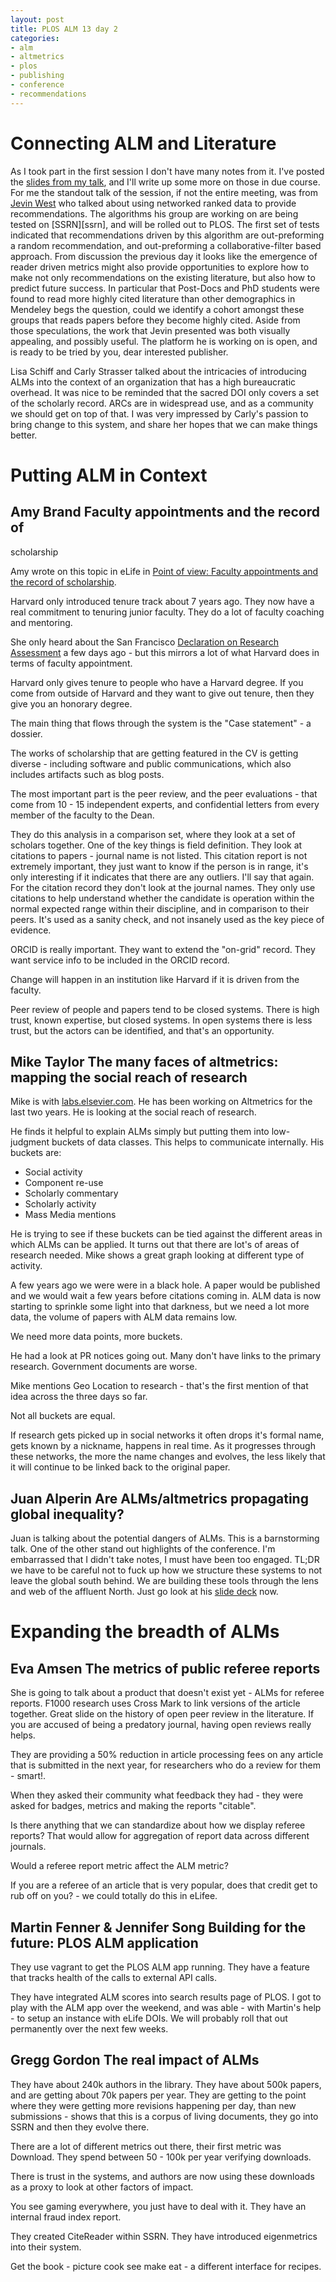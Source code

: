 ```yaml
---
layout: post
title: PLOS ALM 13 day 2
categories: 
- alm
- altmetrics
- plos
- publishing
- conference
- recommendations 
---
```




#	Connecting ALM and Literature	

As I took part in the first session I don't have many notes from it. I've posted the [slides from my talk][slide], and I'll write up some more on those in due course. For me the standout talk of the session, if not the entire meeting, was from [Jevin West][jw] who talked about using networked ranked data to provide recommendations. The algorithms his group are working on are being tested on [SSRN][ssrn], and will be rolled out to PLOS. The first set of tests indicated that recommendations driven by this algorithm are out-preforming a random recommendation, and out-preforming a collaborative-filter based approach. From discussion the previous day it looks like the emergence of reader driven metrics might also provide opportunities to explore how to make not only recommendations on the existing literature, but also how to predict future success. In particular that Post-Docs and PhD students were found to read more highly cited literature than other demographics in Mendeley begs the question, could we identify a cohort amongst these groups that reads papers before they become highly cited. Aside from those speculations, the work that Jevin presented was both visually appealing, and possibly useful. The platform he is working on is open, and is ready to be tried by you, dear interested publisher. 

[slide]: https://speakerdeck.com/ianmulvany/connecting-data-and-literature
[jw]: 
[ssrn]:


Lisa Schiff and Carly Strasser talked about the intricacies of introducing ALMs into the context of an organization that has a high bureaucratic overhead. It was nice to be reminded that the sacred DOI only covers a set of the scholarly record. ARCs are in widespread use, and as a community we should get on top of that. I was very impressed by Carly's passion to bring change to this system, and share her hopes that we can make things better. 



# Putting ALM in Context 
## Amy Brand	Faculty appointments and the record of
scholarship

Amy wrote on this topic in eLife in [Point of view: Faculty appointments and the record of scholarship](http://elife.elifesciences.org/content/2/e00452).

Harvard only introduced tenure track about 7 years ago. They now have a real commitment to tenuring junior faculty. They do a lot of faculty coaching and mentoring. 

She only heard about the San Francisco [Declaration on Research Assessment](http://am.ascb.org/dora/) a few days ago - but this mirrors a lot of what Harvard does in terms of faculty appointment.

Harvard only gives tenure to people who have a Harvard degree. If you come from outside of Harvard and they want to give out tenure, then they give you an honorary degree. 

The main thing that flows through the system is the "Case statement" - a dossier. 

The works of scholarship that are getting featured in the CV is getting diverse - including software and public communications, which also includes artifacts such as blog posts. 

The most important part is the peer review, and the peer evaluations - that come from 10 - 15 independent experts, and confidential letters from every member of the faculty to the Dean.

They do this analysis in a comparison set, where they look at a set of scholars together. One of the key things is field definition. They look at citations to papers - journal name is not listed. This citation report is not extremely important, they just want to know if the person is in range, it's only interesting if it indicates that there are any outliers. I'll say that again. For the citation record they don't look at the journal names. They only use citations to help understand whether the candidate is operation within the normal expected range within their discipline, and in comparison to their peers. It's used as a sanity check, and not insanely used as the key piece of evidence.

ORCID is really important. They want to extend the "on-grid" record. They want service info to be included in the ORCID record. 

Change will happen in an institution like Harvard if it is driven from the faculty. 

Peer review of people and papers tend to be closed systems. There is high trust, known expertise, but closed systems. In open systems there is less trust, but the actors can be identified, and that's an opportunity. 



## Mike Taylor	The many faces of altmetrics: mapping the social reach of research

Mike is with [labs.elsevier.com](labs.elsevier.com). He has been working on Altmetrics for the last two years. He is looking at the social reach of research. 

He finds it helpful to explain ALMs simply but putting them into low-judgment buckets of data classes. This helps to communicate internally. His buckets are:

- Social activity  
- Component re-use  
- Scholarly commentary   
- Scholarly activity   
- Mass Media mentions   

He is trying to see if these buckets can be tied against the different areas in which ALMs can be applied. It turns out that there are lot's of areas of research needed. Mike shows a great graph looking at different type of activity. 

A few years ago we were were in a black hole. A paper would be published and we would wait a few years before citations coming in. ALM data is now starting to sprinkle some light into that darkness, but we need a lot more data, the volume of papers with ALM data remains low. 

We need more data points, more buckets. 

He had a look at PR notices going out. Many don't have links to the primary research. Government documents are worse. 

Mike mentions Geo Location to research - that's the first mention of that idea across the three days so far. 

Not all buckets are equal. 

If research gets picked up in social networks it often drops it's formal name, gets known by a nickname, happens in real time. As it progresses through these networks, the more the name changes and evolves, the less likely that it will continue to be linked back to the original paper. 



## Juan Alperin	Are ALMs/altmetrics propagating global inequality?

Juan is talking about the potential dangers of ALMs. This is a barnstorming talk. One of the other stand out highlights of the conference. I'm embarrassed that I didn't take notes, I must have been too engaged. TL;DR we have to be careful not to fuck up how we structure these systems to not leave the global south behind. We are building these tools through the lens and web of the affluent North. Just go look at his [slide deck][ja] now. 

[ja]: https://speakerdeck.com/jalperin/altmetrics-propagating-global-inequality



# Expanding the breadth of ALMs 


## Eva Amsen The metrics of public referee reports

She is going to talk about a product that doesn't exist yet - ALMs for referee reports. F1000 research uses Cross Mark to link versions of the article together. Great slide on the history of open peer review in the literature. If you are accused of being a predatory journal, having open reviews really helps. 

They are providing a 50% reduction in article processing fees on any article that is submitted in the next year, for researchers who do a review for them - smart!.

When they asked their community what feedback they had - they were asked for badges, metrics and making the reports "citable".

Is there anything that we can standardize about how we display referee reports? That would allow for aggregation of report data across different journals.

Would a referee report metric affect the ALM metric? 

If you are a referee of an article that is very popular, does that credit get to rub off on you? - we could totally do this in eLifee. 




## Martin Fenner & Jennifer Song	Building for the future: PLOS ALM application

They use vagrant to get the PLOS ALM app running. They have a feature that tracks health of the calls to external API calls. 

They have integrated ALM scores into search results page of PLOS. I got to play with the ALM app over the weekend, and was able - with Martin's help - to setup an instance with eLife DOIs. We will probably roll that out permanently over the next few weeks. 



## Gregg Gordon	The real impact of ALMs

They have about 240k authors in the library. They have about 500k papers, and are getting about 70k papers per year. They are getting to the point where they were getting more revisions happening per day, than new submissions - shows that this is a corpus of living documents, they go into SSRN and then they evolve there. 

There are a lot of different metrics out there, their first metric was Download. They spend between 50 - 100k per year verifying downloads. 

There is trust in the systems, and authors are now using these downloads as a proxy to look at other factors of impact.

You see gaming everywhere, you just have to deal with it. They have an internal fraud index report. 

They created CiteReader within SSRN. They have introduced eigenmetrics into their system. 

Get the book - picture cook see make eat - a different interface for recipes. 
